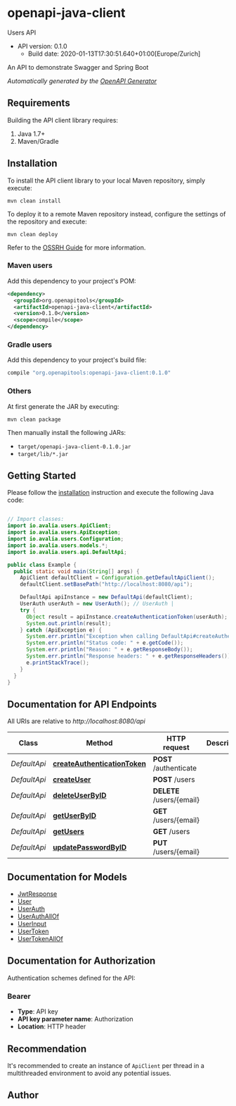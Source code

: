 # openapi-java-client

Users API
- API version: 0.1.0
  - Build date: 2020-01-13T17:30:51.640+01:00[Europe/Zurich]

An API to demonstrate Swagger and Spring Boot


*Automatically generated by the [OpenAPI Generator](https://openapi-generator.tech)*


## Requirements

Building the API client library requires:
1. Java 1.7+
2. Maven/Gradle

## Installation

To install the API client library to your local Maven repository, simply execute:

```shell
mvn clean install
```

To deploy it to a remote Maven repository instead, configure the settings of the repository and execute:

```shell
mvn clean deploy
```

Refer to the [OSSRH Guide](http://central.sonatype.org/pages/ossrh-guide.html) for more information.

### Maven users

Add this dependency to your project's POM:

```xml
<dependency>
  <groupId>org.openapitools</groupId>
  <artifactId>openapi-java-client</artifactId>
  <version>0.1.0</version>
  <scope>compile</scope>
</dependency>
```

### Gradle users

Add this dependency to your project's build file:

```groovy
compile "org.openapitools:openapi-java-client:0.1.0"
```

### Others

At first generate the JAR by executing:

```shell
mvn clean package
```

Then manually install the following JARs:

* `target/openapi-java-client-0.1.0.jar`
* `target/lib/*.jar`

## Getting Started

Please follow the [installation](#installation) instruction and execute the following Java code:

```java

// Import classes:
import io.avalia.users.ApiClient;
import io.avalia.users.ApiException;
import io.avalia.users.Configuration;
import io.avalia.users.models.*;
import io.avalia.users.api.DefaultApi;

public class Example {
  public static void main(String[] args) {
    ApiClient defaultClient = Configuration.getDefaultApiClient();
    defaultClient.setBasePath("http://localhost:8080/api");

    DefaultApi apiInstance = new DefaultApi(defaultClient);
    UserAuth userAuth = new UserAuth(); // UserAuth | 
    try {
      Object result = apiInstance.createAuthenticationToken(userAuth);
      System.out.println(result);
    } catch (ApiException e) {
      System.err.println("Exception when calling DefaultApi#createAuthenticationToken");
      System.err.println("Status code: " + e.getCode());
      System.err.println("Reason: " + e.getResponseBody());
      System.err.println("Response headers: " + e.getResponseHeaders());
      e.printStackTrace();
    }
  }
}

```

## Documentation for API Endpoints

All URIs are relative to *http://localhost:8080/api*

Class | Method | HTTP request | Description
------------ | ------------- | ------------- | -------------
*DefaultApi* | [**createAuthenticationToken**](docs/DefaultApi.md#createAuthenticationToken) | **POST** /authenticate | 
*DefaultApi* | [**createUser**](docs/DefaultApi.md#createUser) | **POST** /users | 
*DefaultApi* | [**deleteUserByID**](docs/DefaultApi.md#deleteUserByID) | **DELETE** /users/{email} | 
*DefaultApi* | [**getUserByID**](docs/DefaultApi.md#getUserByID) | **GET** /users/{email} | 
*DefaultApi* | [**getUsers**](docs/DefaultApi.md#getUsers) | **GET** /users | 
*DefaultApi* | [**updatePasswordByID**](docs/DefaultApi.md#updatePasswordByID) | **PUT** /users/{email} | 


## Documentation for Models

 - [JwtResponse](docs/JwtResponse.md)
 - [User](docs/User.md)
 - [UserAuth](docs/UserAuth.md)
 - [UserAuthAllOf](docs/UserAuthAllOf.md)
 - [UserInput](docs/UserInput.md)
 - [UserToken](docs/UserToken.md)
 - [UserTokenAllOf](docs/UserTokenAllOf.md)


## Documentation for Authorization

Authentication schemes defined for the API:
### Bearer

- **Type**: API key
- **API key parameter name**: Authorization
- **Location**: HTTP header


## Recommendation

It's recommended to create an instance of `ApiClient` per thread in a multithreaded environment to avoid any potential issues.

## Author



